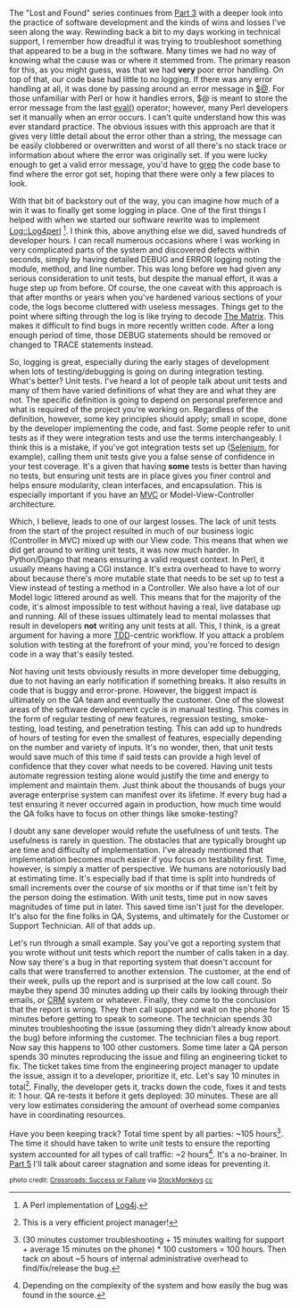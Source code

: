 The "Lost and Found" series continues from [Part 3][] with a deeper look into
the practice of software development and the kinds of wins and losses I've seen
along the way. Rewinding back a bit to my days working in technical support, I
remember how dreadful it was trying to troubleshoot something that appeared to
be a bug in the software. Many times we had no way of knowing what the cause was
or where it stemmed from. The primary reason for this, as you might guess, was
that we had **very** poor error handling. On top of that, our code base had
little to no logging. If there was any error handling at all, it was done by
passing around an error message in [$@][]. For those unfamiliar with Perl or how
it handles errors, $@ is meant to store the error message from the last [eval()][]
operator; however, many Perl developers set it manually when an error occurs. I
can't quite understand how this was ever standard practice. The obvious issues
with this approach are that it gives very little detail about the error other
than a string, the message can be easily clobbered or overwritten and worst of
all there's no stack trace or information about where the error was originally
set. If you were lucky enough to get a valid error message, you'd have to [grep][]
the code base to find where the error got set, hoping that there were only a few
places to look.

With that bit of backstory out of the way, you can imagine how much of a win it
was to finally get some logging in place. One of the first things I helped with
when we started our software rewrite was to implement [Log::Log4perl][] [^1]. I
think this, above anything else we did, saved hundreds of developer hours. I can
recall numerous occasions where I was working in very complicated parts of the
system and discovered defects within seconds, simply by having detailed DEBUG
and ERROR logging noting the module, method, and line number. This was long
before we had given any serious consideration to unit tests, but despite the
manual effort, it was a huge step up from before. Of course, the one caveat with
this approach is that after months or years when you've hardened various
sections of your code, the logs become cluttered with useless messages. Things
get to the point where sifting through the log is like trying to decode [The
Matrix][]. This makes it difficult to find bugs in more recently written
code. After a long enough period of time, those DEBUG statements should be
removed or changed to TRACE statements instead.

So, logging is great, especially during the early stages of development when
lots of testing/debugging is going on during integration testing. What's better?
Unit tests. I've heard a lot of people talk about unit tests and many of them
have varied definitions of what they are and what they are not. The specific
definition is going to depend on personal preference and what is required of the
project you're working on. Regardless of the definition, however, some key
principles should apply; small in scope, done by the developer implementing the
code, and fast. Some people refer to unit tests as if they were integration
tests and use the terms interchangeably. I think this is a mistake, if you've
got integration tests set up ([Selenium][], for example), calling them unit tests
give you a false sense of confidence in your test coverage. It's a given that
having **some** tests is better than having no tests, but ensuring unit tests
are in place gives you finer control and helps ensure modularity, clean
interfaces, and encapsulation. This is especially important if you have an [MVC][]
or Model-View-Controller architecture.

Which, I believe, leads to one of our largest losses. The lack of unit tests
from the start of the project resulted in much of our business logic (Controller
in MVC) mixed up with our View code. This means that when we did get around to
writing unit tests, it was now much harder. In Python/Django that means ensuring
a valid request context. In Perl, it usually means having a CGI instance. It's
extra overhead to have to worry about because there's more mutable state that
needs to be set up to test a View instead of testing a method in a
Controller. We also have a lot of our Model logic littered around as well. This
means that for the majority of the code, it's almost impossible to test without
having a real, live database up and running. All of these issues ultimately lead
to mental molasses that result in developers **not** writing any unit tests at
all. This, I think, is a great argument for having a more [TDD][]-centric
workflow. If you attack a problem solution with testing at the forefront of your
mind, you're forced to design code in a way that's easily tested.

Not having unit tests obviously results in more developer time debugging, due to
not having an early notification if something breaks. It also results in code
that is buggy and error-prone. However, the biggest impact is ultimately on the
QA team and eventually the customer. One of the slowest areas of the software
development cycle is in manual testing. This comes in the form of regular
testing of new features, regression testing, smoke-testing, load testing, and
penetration testing. This can add up to hundreds of hours of testing for even
the smallest of features, especially depending on the number and variety of
inputs. It's no wonder, then, that unit tests would save much of this time if
said tests can provide a high level of confidence that they cover what needs to
be covered. Having unit tests automate regression testing alone would justify
the time and energy to implement and maintain them. Just think about the
thousands of bugs your average enterprise system can manifest over its
lifetime. If every bug had a test ensuring it never occurred again in
production, how much time would the QA folks have to focus on other things like
smoke-testing?

I doubt any sane developer would refute the usefulness of unit tests. The
usefulness is rarely in question. The obstacles that are typically brought up
are time and difficulty of implementation. I've already mentioned that
implementation becomes much easier if you focus on testability first. Time,
however, is simply a matter of perspective. We humans are notoriously bad at
estimating time. It's especially bad if that time is split into hundreds of
small increments over the course of six months or if that time isn't felt by the
person doing the estimation. With unit tests, time put in now saves magnitudes
of time put in later. This saved time isn't just for the developer. It's also
for the fine folks in QA, Systems, and ultimately for the Customer or Support
Technician. All of that adds up. 

Let's run through a small example. Say you've got a reporting system that you
wrote without unit tests which report the number of calls taken in a day. Now
say there's a bug in that reporting system that doesn't account for calls that
were transferred to another extension. The customer, at the end of their week,
pulls up the report and is surprised at the low call count. So maybe they spend
30 minutes adding up their calls by looking through their emails, or [CRM][]
system or whatever. Finally, they come to the conclusion that the report is
wrong. They then call support and wait on the phone for 15 minutes before
getting to speak to someone. The technician spends 30 minutes troubleshooting
the issue (assuming they didn't already know about the bug) before informing the
customer. The technician files a bug report. Now say this happens to 100 other
customers. Some time later a QA person spends 30 minutes reproducing the issue
and filing an engineering ticket to fix. The ticket takes time from the
engineering project manager to update the issue, assign it to a developer,
prioritize it, etc. Let's say 10 minutes in total[^2]. Finally, the developer
gets it, tracks down the code, fixes it and tests it: 1 hour. QA re-tests it
before it gets deployed: 30 minutes. These are all very low estimates
considering the amount of overhead some companies have in coordinating
resources.

Have you been keeping track? Total time spent by all parties: ~105
hours[^3]. The time it should have taken to write unit tests to ensure the
reporting system accounted for all types of call traffic: ~2 hours[^4]. It's a
no-brainer. In [Part 5][] I'll talk about career stagnation and some ideas for
preventing it.


<small>photo credit: [Crossroads: Success or Failure][] via [StockMonkeys][] [cc][]</small>

[^1]: A Perl implementation of [Log4j][].
[^2]: This is a very efficient project manager!
[^3]: (30 minutes customer troubleshooting + 15 minutes waiting for support + average 15 minutes on the phone) * 100 customers = 100 hours. Then tack on about ~5 hours of internal administrative overhead to find/fix/release the bug.
[^4]: Depending on the complexity of the system and how easily the bug was found in the source.

[Part 3]: /lost-and-found-part-3 "\"Lost and Found\" : Part 3 - I do not think it means what you think it means"
[$@]: http://perldoc.perl.org/perlvar.html#Error-Variables
[eval()]: http://perldoc.perl.org/functions/eval.html
[grep]: http://perldoc.perl.org/functions/grep.html
[Log::Log4perl]: http://search.cpan.org/~mschilli/Log-Log4perl-1.46/lib/Log/Log4perl.pm
[Log4j]: http://logging.apache.org/log4j/2.x/
[The Matrix]: https://www.youtube.com/watch?v=3vAnuBtyEYE
[Selenium]: http://www.seleniumhq.org/
[MVC]: http://en.wikipedia.org/wiki/Model%E2%80%93view%E2%80%93controller
[TDD]: http://en.wikipedia.org/wiki/Test-driven_development
[CRM]: http://en.wikipedia.org/wiki/Customer_relationship_management
[Part 5]: /lost-and-found-part-5 "\"Lost and Found\" : Part 5 - Turbo-charge your career and avoid stagnation"

[Crossroads: Success or Failure]: https://www.flickr.com/photos/86530412@N02/8226451812/
[StockMonkeys]: http://www.stockmonkeys.com/
[cc]: http://creativecommons.org/licenses/by/2.0/
